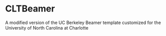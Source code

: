 # CLTBeamer
A modified version of the UC Berkeley Beamer template customized for the University of North Carolina at Charlotte
